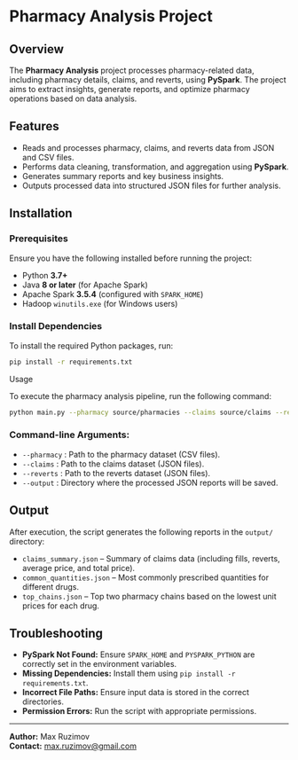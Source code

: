 # Pharmacy Analysis Project

## Overview

The **Pharmacy Analysis** project processes pharmacy-related data, including pharmacy details, claims, and reverts, using **PySpark**. The project aims to extract insights, generate reports, and optimize pharmacy operations based on data analysis.

## Features

- Reads and processes pharmacy, claims, and reverts data from JSON and CSV files.
- Performs data cleaning, transformation, and aggregation using **PySpark**.
- Generates summary reports and key business insights.
- Outputs processed data into structured JSON files for further analysis.

## Installation

### Prerequisites

Ensure you have the following installed before running the project:

- Python **3.7+**
- Java **8 or later** (for Apache Spark)
- Apache Spark **3.5.4** (configured with `SPARK_HOME`)
- Hadoop `winutils.exe` (for Windows users)

### Install Dependencies

To install the required Python packages, run:

```bash
pip install -r requirements.txt
```

Usage

To execute the pharmacy analysis pipeline, run the following command:

```bash
python main.py --pharmacy source/pharmacies --claims source/claims --reverts source/reverts --output output
```

### Command-line Arguments:

- `--pharmacy`  : Path to the pharmacy dataset (CSV files).
- `--claims`    : Path to the claims dataset (JSON files).
- `--reverts`   : Path to the reverts dataset (JSON files).
- `--output`    : Directory where the processed JSON reports will be saved.

## Output

After execution, the script generates the following reports in the `output/` directory:

- `claims_summary.json` – Summary of claims data (including fills, reverts, average price, and total price).
- `common_quantities.json` – Most commonly prescribed quantities for different drugs.
- `top_chains.json` – Top two pharmacy chains based on the lowest unit prices for each drug.



## Troubleshooting

- **PySpark Not Found:** Ensure `SPARK_HOME` and `PYSPARK_PYTHON` are correctly set in the environment variables.
- **Missing Dependencies:** Install them using `pip install -r requirements.txt`.
- **Incorrect File Paths:** Ensure input data is stored in the correct directories.
- **Permission Errors:** Run the script with appropriate permissions.



---

**Author:** Max Ruzimov\
**Contact:** [max.ruzimov@gmail.com](mailto\:max.ruzimov@gmail.com)

